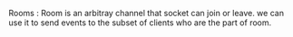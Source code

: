 Rooms : Room is an arbitray channel that socket  can join or leave. we can use it to send events to the subset of clients
        who are the part of room.